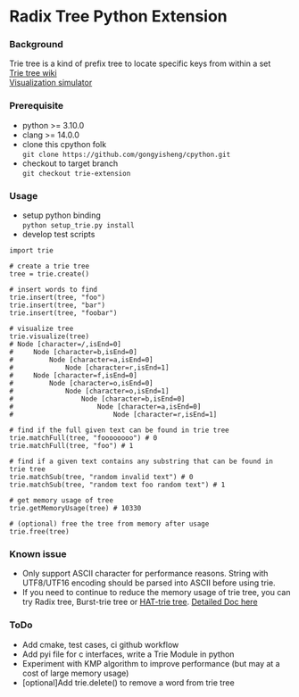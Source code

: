 # Radix Tree Python Extension
### Background
Trie tree is a kind of prefix tree to locate specific keys from within a set  
[Trie tree wiki](https://en.wikipedia.org/wiki/Trie)  
[Visualization simulator](https://www.cs.usfca.edu/~galles/visualization/Trie.html)
### Prerequisite
- python >= 3.10.0
- clang >= 14.0.0
- clone this cpython folk  
`git clone https://github.com/gongyisheng/cpython.git`
- checkout to target branch  
`git checkout trie-extension`
### Usage
- setup python binding  
`python setup_trie.py install`
- develop test scripts  
```
import trie  

# create a trie tree
tree = trie.create()

# insert words to find
trie.insert(tree, "foo")
trie.insert(tree, "bar")
trie.insert(tree, "foobar")

# visualize tree
trie.visualize(tree)
# Node [character=/,isEnd=0]
#     Node [character=b,isEnd=0]
#         Node [character=a,isEnd=0]
#             Node [character=r,isEnd=1]
#     Node [character=f,isEnd=0]
#         Node [character=o,isEnd=0]
#             Node [character=o,isEnd=1]
#                 Node [character=b,isEnd=0]
#                     Node [character=a,isEnd=0]
#                         Node [character=r,isEnd=1]

# find if the full given text can be found in trie tree  
trie.matchFull(tree, "foooooooo") # 0
trie.matchFull(tree, "foo") # 1

# find if a given text contains any substring that can be found in trie tree  
trie.matchSub(tree, "random invalid text") # 0
trie.matchSub(tree, "random text foo random text") # 1

# get memory usage of tree
trie.getMemoryUsage(tree) # 10330

# (optional) free the tree from memory after usage
trie.free(tree)
```
### Known issue
- Only support ASCII character for performance reasons. String with UTF8/UTF16 encoding should be parsed into ASCII before using trie.
- If you need to continue to reduce the memory usage of trie tree, you can try Radix tree, Burst-trie tree or [HAT-trie tree](https://github.com/Tessil/hat-trie). [Detailed Doc here](https://tessil.github.io/2017/06/22/hat-trie.html)

### ToDo
- Add cmake, test cases, ci github workflow
- Add pyi file for c interfaces, write a Trie Module in python
- Experiment with KMP algorithm to improve performance (but may at a cost of large memory usage)
- \[optional\]Add trie.delete() to remove a word from trie tree